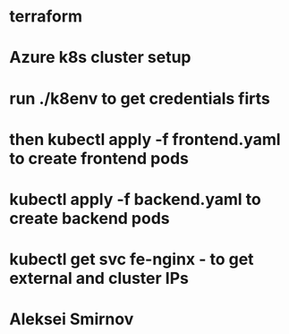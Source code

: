 # terraform
# Azure k8s cluster setup
# run ./k8env to get credentials firts
# then kubectl apply -f frontend.yaml to create frontend pods
#      kubectl apply -f backend.yaml to create backend pods
# kubectl get svc fe-nginx - to get external and cluster IPs
# Aleksei Smirnov